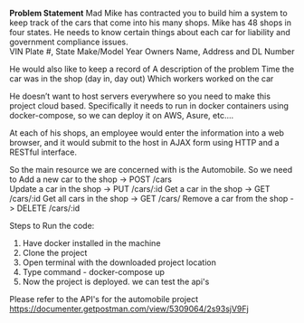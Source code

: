 **Problem Statement**
Mad Mike has contracted you to build him a system to keep track of the cars that come into his many shops.  Mike has 48 shops in four states.  He needs to know certain things about each car for liability and government compliance issues.  
VIN 
Plate #, State
Make/Model
Year
Owners Name, Address and DL Number

He would also like to keep a record of 
A description of the problem
Time the car was in the shop (day in, day out)
Which workers worked on the car

He doesn’t want to host servers everywhere so you need to make this project cloud based.  Specifically it needs to run in docker containers using docker-compose, so we can deploy it on AWS, Asure, etc….

At each of his shops, an employee would enter the information into a web browser, and it would submit to the host in AJAX form using HTTP and a RESTful interface.  

So the main resource we are concerned with is the Automobile.  So we need to 
Add a new car to the shop ->    POST /cars   
Update a car in the shop -> PUT /cars/:id 
Get a car in the shop -> GET /cars/:id 
Get all cars in the shop -> GET /cars/
Remove a car from the shop -> DELETE /cars/:id 

Steps to Run the code:

1. Have docker installed in the machine
2. Clone the project
3. Open terminal with the downloaded project location
4. Type command - docker-compose up
5. Now the project is deployed. we can test the api's

Please refer to the API's for the automobile project
https://documenter.getpostman.com/view/5309064/2s93sjV9Fj


